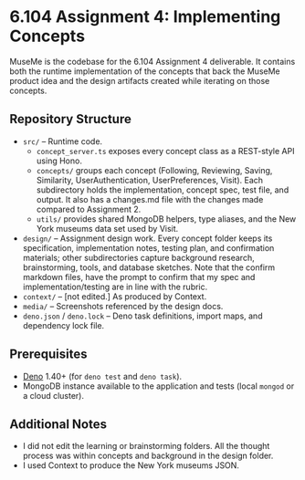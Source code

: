 # 6.104 Assignment 4: Implementing Concepts

MuseMe is the codebase for the 6.104 Assignment 4 deliverable. It contains both the runtime implementation of the concepts that back the MuseMe product idea and the design artifacts created while iterating on those concepts.

## Repository Structure
- `src/` – Runtime code.
  - `concept_server.ts` exposes every concept class as a REST-style API using Hono.
  - `concepts/` groups each concept (Following, Reviewing, Saving, Similarity, UserAuthentication, UserPreferences, Visit). Each subdirectory holds the implementation, concept spec, test file, and output. It also has a changes.md file with the changes made compared to Assignment 2.
  - `utils/` provides shared MongoDB helpers, type aliases, and the New York museums data set used by Visit.
- `design/` – Assignment design work. Every concept folder keeps its specification, implementation notes, testing plan, and confirmation materials; other subdirectories capture background research, brainstorming, tools, and database sketches. Note that the confirm markdown files, have the prompt to confirm that my spec and implementation/testing are in line with the rubric.
- `context/` – [not edited.] As produced by Context.
- `media/` – Screenshots referenced by the design docs.
- `deno.json` / `deno.lock` – Deno task definitions, import maps, and dependency lock file.

## Prerequisites
- [Deno](https://docs.deno.com/runtime/manual) 1.40+ (for `deno test` and `deno task`).
- MongoDB instance available to the application and tests (local `mongod` or a cloud cluster).

## Additional Notes
- I did not edit the learning or brainstorming folders. All the thought process was within concepts and background in the design folder.
- I used Context to produce the New York museums JSON.
